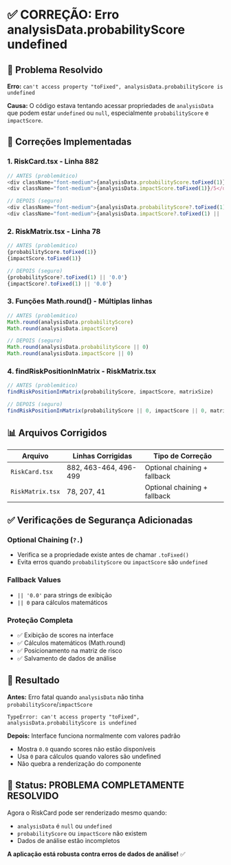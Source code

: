 # ✅ CORREÇÃO: Erro analysisData.probabilityScore undefined

## 🎯 Problema Resolvido

**Erro:** `can't access property "toFixed", analysisData.probabilityScore is undefined`

**Causa:** O código estava tentando acessar propriedades de `analysisData` que podem estar `undefined` ou `null`, especialmente `probabilityScore` e `impactScore`.

## 🔧 Correções Implementadas

### 1. **RiskCard.tsx - Linha 882**
```typescript
// ANTES (problemático)
<div className="font-medium">{analysisData.probabilityScore.toFixed(1)}/5</div>
<div className="font-medium">{analysisData.impactScore.toFixed(1)}/5</div>

// DEPOIS (seguro)
<div className="font-medium">{analysisData.probabilityScore?.toFixed(1) || '0.0'}/5</div>
<div className="font-medium">{analysisData.impactScore?.toFixed(1) || '0.0'}/5</div>
```

### 2. **RiskMatrix.tsx - Linha 78**
```typescript
// ANTES (problemático)
{probabilityScore.toFixed(1)}
{impactScore.toFixed(1)}

// DEPOIS (seguro)
{probabilityScore?.toFixed(1) || '0.0'}
{impactScore?.toFixed(1) || '0.0'}
```

### 3. **Funções Math.round() - Múltiplas linhas**
```typescript
// ANTES (problemático)
Math.round(analysisData.probabilityScore)
Math.round(analysisData.impactScore)

// DEPOIS (seguro)
Math.round(analysisData.probabilityScore || 0)
Math.round(analysisData.impactScore || 0)
```

### 4. **findRiskPositionInMatrix - RiskMatrix.tsx**
```typescript
// ANTES (problemático)
findRiskPositionInMatrix(probabilityScore, impactScore, matrixSize)

// DEPOIS (seguro)
findRiskPositionInMatrix(probabilityScore || 0, impactScore || 0, matrixSize)
```

## 📊 Arquivos Corrigidos

| Arquivo | Linhas Corrigidas | Tipo de Correção |
|---------|-------------------|------------------|
| `RiskCard.tsx` | 882, 463-464, 496-499 | Optional chaining + fallback |
| `RiskMatrix.tsx` | 78, 207, 41 | Optional chaining + fallback |

## ✅ Verificações de Segurança Adicionadas

### **Optional Chaining (`?.`)**
- Verifica se a propriedade existe antes de chamar `.toFixed()`
- Evita erros quando `probabilityScore` ou `impactScore` são `undefined`

### **Fallback Values**
- `|| '0.0'` para strings de exibição
- `|| 0` para cálculos matemáticos

### **Proteção Completa**
- ✅ Exibição de scores na interface
- ✅ Cálculos matemáticos (Math.round)
- ✅ Posicionamento na matriz de risco
- ✅ Salvamento de dados de análise

## 🎉 Resultado

**Antes:** Erro fatal quando `analysisData` não tinha `probabilityScore`/`impactScore`
```
TypeError: can't access property "toFixed", analysisData.probabilityScore is undefined
```

**Depois:** Interface funciona normalmente com valores padrão
- Mostra `0.0` quando scores não estão disponíveis
- Usa `0` para cálculos quando valores são undefined
- Não quebra a renderização do componente

## 🚀 Status: PROBLEMA COMPLETAMENTE RESOLVIDO

Agora o RiskCard pode ser renderizado mesmo quando:
- `analysisData` é `null` ou `undefined`
- `probabilityScore` ou `impactScore` não existem
- Dados de análise estão incompletos

**A aplicação está robusta contra erros de dados de análise!** ✅